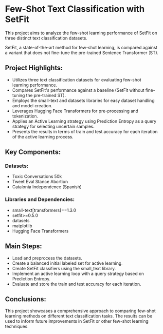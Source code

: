 # Few-Shot Text Classification with SetFit


This project aims to analyze the few-shot learning performance of SetFit on three distinct text classification datasets. 

SetFit, a state-of-the-art method for few-shot learning, is compared against a variant that does not fine-tune the pre-trained Sentence Transformer (ST).

## Project Highlights:

- Utilizes three text classification datasets for evaluating few-shot learning performance.
- Compares SetFit's performance against a baseline (SetFit without fine-tuning the pre-trained ST).
- Employs the small-text and datasets libraries for easy dataset handling and model creation.
- Leverages Hugging Face Transformers for pre-processing and tokenization.
- Applies an Active Learning strategy using Prediction Entropy as a query strategy for selecting uncertain samples.
- Presents the results in terms of train and test accuracy for each iteration of the active learning process.

## Key Components:

### Datasets:

- Toxic Conversations 50k
- Tweet Eval Stance Abortion
- Catalonia Independence (Spanish)

### Libraries and Dependencies:

- small-text[transformers]==1.3.0
- setfit>=0.5.0
- datasets
- matplotlib
- Hugging Face Transformers

## Main Steps:
- Load and preprocess the datasets.
- Create a balanced initial labeled set for active learning.
- Create SetFit classifiers using the small_text library.
- Implement an active learning loop with a query strategy based on Prediction Entropy.
- Evaluate and store the train and test accuracy for each iteration.


## Conclusions:
This project showcases a comprehensive approach to comparing few-shot learning methods on different text classification tasks. The results can be used to inform future improvements in SetFit or other few-shot learning techniques.
